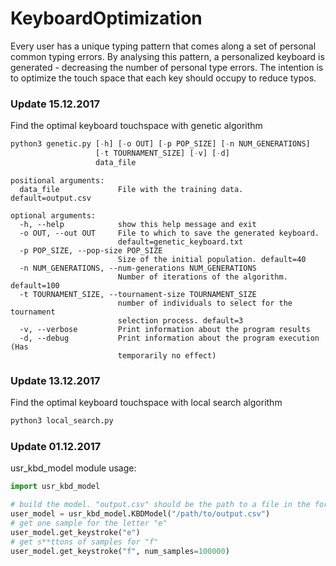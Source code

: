 # KeyboardOptimization

Every user has a unique typing pattern that comes along a set of personal common typing errors. By analysing this pattern, a personalized keyboard is generated - decreasing the number of personal type errors. The intention is to optimize the touch space that each key should occupy to reduce typos.


### Update 15.12.2017

Find the optimal keyboard touchspace with genetic algorithm

```python
python3 genetic.py [-h] [-o OUT] [-p POP_SIZE] [-n NUM_GENERATIONS]
                   [-t TOURNAMENT_SIZE] [-v] [-d]
                   data_file
```
```
positional arguments:
  data_file             File with the training data. default=output.csv

optional arguments:
  -h, --help            show this help message and exit
  -o OUT, --out OUT     File to which to save the generated keyboard.
                        default=genetic_keyboard.txt
  -p POP_SIZE, --pop-size POP_SIZE
                        Size of the initial population. default=40
  -n NUM_GENERATIONS, --num-generations NUM_GENERATIONS
                        Number of iterations of the algorithm. default=100
  -t TOURNAMENT_SIZE, --tournament-size TOURNAMENT_SIZE
                        number of individuals to select for the tournament
                        selection process. default=3
  -v, --verbose         Print information about the program results
  -d, --debug           Print information about the program execution (Has
                        temporarily no effect)
```

### Update 13.12.2017

Find the optimal keyboard touchspace with local search algorithm

```python
python3 local_search.py
```


### Update 01.12.2017
usr_kbd_model module usage:

```python
import usr_kbd_model

# build the model. "output.csv" should be the path to a file in the format that kaz's server produces
user_model = usr_kbd_model.KBDModel("/path/to/output.csv")
# get one sample for the letter "e"
user_model.get_keystroke("e")
# get s**ttons of samples for "f"
user_model.get_keystroke("f", num_samples=100000)
```

